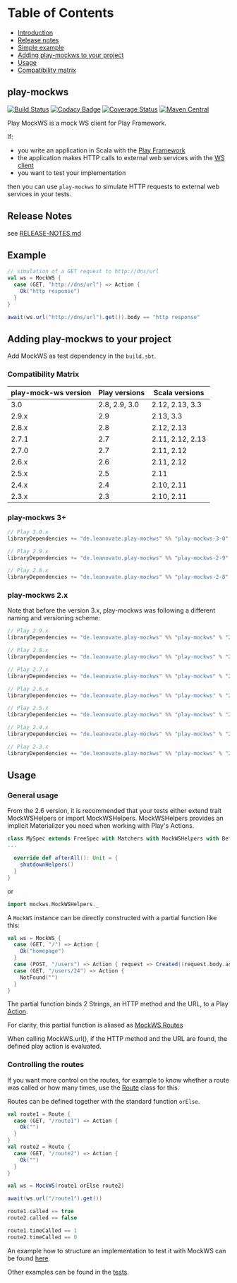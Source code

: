 Table of Contents
=================

* [Introduction](#play-mockws)
* [Release notes](#release-notes)
* [Simple example](#example)
* [Adding play-mockws to your project](#adding-play-mockws-to-your-project)
* [Usage](#usage)
* [Compatibility matrix](#compatibility-matrix)

## play-mockws

[![Build Status](https://travis-ci.org/leanovate/play-mockws.svg?branch=master)](https://travis-ci.org/leanovate/play-mockws)
[![Codacy Badge](https://api.codacy.com/project/badge/Grade/a7f45a8cbd2a4085ac03ff8c163e3394)](https://app.codacy.com/app/yann-simon-fr/play-mockws?utm_source=github.com&utm_medium=referral&utm_content=leanovate/play-mockws&utm_campaign=Badge_Grade_Dashboard)
[![Coverage Status](https://coveralls.io/repos/github/leanovate/play-mockws/badge.svg)](https://coveralls.io/github/leanovate/play-mockws)
[![Maven Central](https://maven-badges.herokuapp.com/maven-central/de.leanovate.play-mockws/play-mockws_2.13/badge.svg)](https://maven-badges.herokuapp.com/maven-central/de.leanovate.play-mockws/play-mockws_2.13)

Play MockWS is a mock WS client for Play Framework.

If:

- you write an application in Scala with the [Play Framework](https://playframework.com/)
- the application makes HTTP calls to external web services with
  the [WS client](https://www.playframework.com/documentation/latest/ScalaWS)
- you want to test your implementation

then you can use `play-mockws` to simulate HTTP requests to external web services in your tests.

## Release Notes

see [RELEASE-NOTES.md](RELEASE-NOTES.md)

## Example

```scala
// simulation of a GET request to http://dns/url
val ws = MockWS {
  case (GET, "http://dns/url") => Action {
    Ok("http response")
  }
}

await(ws.url("http://dns/url").get()).body == "http response"
```

## Adding play-mockws to your project

Add MockWS as test dependency in the `build.sbt`.

### Compatibility Matrix

| play-mock-ws version | Play versions | Scala versions   |
|----------------------|---------------|------------------|
| 3.0                  | 2.8, 2.9, 3.0 | 2.12, 2.13, 3.3  |
| 2.9.x                | 2.9           | 2.13, 3.3        |
| 2.8.x                | 2.8           | 2.12, 2.13       |
| 2.7.1                | 2.7           | 2.11, 2.12, 2.13 |
| 2.7.0                | 2.7           | 2.11, 2.12       |
| 2.6.x                | 2.6           | 2.11, 2.12       |
| 2.5.x                | 2.5           | 2.11             |
| 2.4.x                | 2.4           | 2.10, 2.11       |
| 2.3.x                | 2.3           | 2.10, 2.11       |

### play-mockws 3+

```scala
// Play 3.0.x
libraryDependencies += "de.leanovate.play-mockws" %% "play-mockws-3-0" % "3.0.0" % Test

// Play 2.9.x
libraryDependencies += "de.leanovate.play-mockws" %% "play-mockws-2-9" % "3.0.0" % Test

// Play 2.8.x
libraryDependencies += "de.leanovate.play-mockws" %% "play-mockws-2-8" % "3.0.0" % Test
```

### play-mockws 2.x

Note that before the version 3.x, play-mockws was following a different naming and versioning scheme:

```scala
// Play 2.9.x
libraryDependencies += "de.leanovate.play-mockws" %% "play-mockws" % "2.9.0" % Test

// Play 2.8.x
libraryDependencies += "de.leanovate.play-mockws" %% "play-mockws" % "2.8.0" % Test

// Play 2.7.x
libraryDependencies += "de.leanovate.play-mockws" %% "play-mockws" % "2.7.1" % Test

// Play 2.6.x
libraryDependencies += "de.leanovate.play-mockws" %% "play-mockws" % "2.6.6" % Test

// Play 2.5.x
libraryDependencies += "de.leanovate.play-mockws" %% "play-mockws" % "2.5.2" % Test

// Play 2.4.x
libraryDependencies += "de.leanovate.play-mockws" %% "play-mockws" % "2.4.2" % Test

// Play 2.3.x
libraryDependencies += "de.leanovate.play-mockws" %% "play-mockws" % "2.3.2" % Test
```

## Usage

### General usage

From the 2.6 version, it is recommended that your tests either extend trait MockWSHelpers or import MockWSHelpers.
MockWSHelpers
provides an implicit Materializer you need when working with Play's Actions.

```scala
class MySpec extends FreeSpec with Matchers with MockWSHelpers with BeforeAndAfterAll {
...

  override def afterAll(): Unit = {
    shutdownHelpers()
  }
}
```

or

```scala
import mockws.MockWSHelpers._
```

A `MockWS` instance can be directly constructed with a partial function like this:

```scala
val ws = MockWS {
  case (GET, "/") => Action {
    Ok("homepage")
  }
  case (POST, "/users") => Action { request => Created((request.body.asJson.get \ "id").as[String]) }
  case (GET, "/users/24") => Action {
    NotFound("")
  }
}
```

The partial function binds 2 Strings, an HTTP method and the URL, to a
Play [Action](https://www.playframework.com/documentation/latest/ScalaActions).

For clarity, this partial function is aliased as [MockWS.Routes](play-mockws/src/main/akka/mockws/MockWS.scala)

When calling MockWS.url(), if the HTTP method and the URL are found, the defined play action is evaluated.

### Controlling the routes

If you want more control on the routes, for example to know whether a route was called or how many times, use
the [Route](play-mockws/src/main/scala/mockws/Route.scala) class for this.

Routes can be defined together with the standard function `orElse`.

```scala
val route1 = Route {
  case (GET, "/route1") => Action {
    Ok("")
  }
}
val route2 = Route {
  case (GET, "/route2") => Action {
    Ok("")
  }
}

val ws = MockWS(route1 orElse route2)

await(ws.url("/route1").get())

route1.called == true
route2.called == false

route1.timeCalled == 1
route2.timeCalled == 0
```

An example how to structure an implementation to test it with MockWS can be
found [here](play-mockws/src/test/scala/mockws/Example.scala).

Other examples can be found in the [tests](play-mockws/src/test/).
